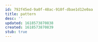 ```yaml
---
id: 792f45ed-9a0f-48ac-910f-dbae1d12e0aa
title: pattern
desc: ''
updated: 1618573870838
created: 1618573870839
stub: true
---
```


